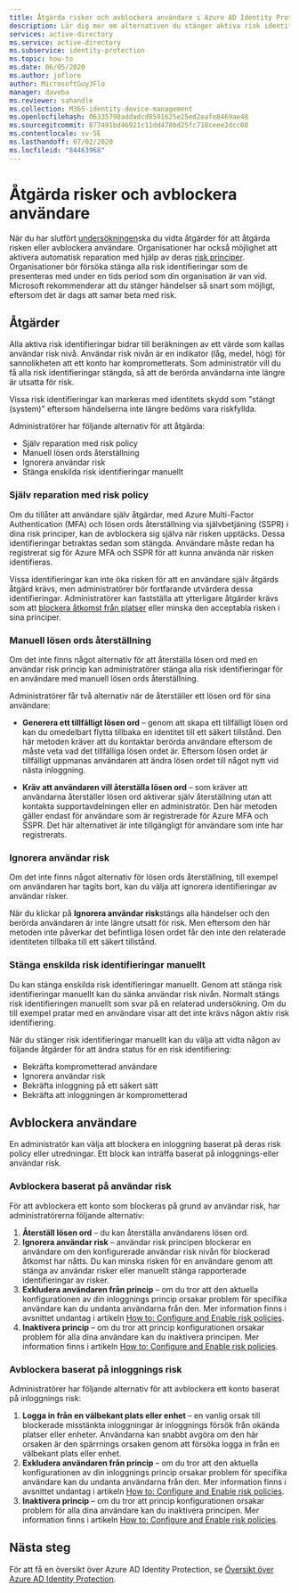 ```yaml
---
title: Åtgärda risker och avblockera användare i Azure AD Identity Protection
description: Lär dig mer om alternativen du stänger aktiva risk identifieringar.
services: active-directory
ms.service: active-directory
ms.subservice: identity-protection
ms.topic: how-to
ms.date: 06/05/2020
ms.author: joflore
author: MicrosoftGuyJFlo
manager: daveba
ms.reviewer: sahandle
ms.collection: M365-identity-device-management
ms.openlocfilehash: 06335798addadcd8591625e25ed2eafe8469ae48
ms.sourcegitcommit: 877491bd46921c11dd478bd25fc718ceee2dcc08
ms.contentlocale: sv-SE
ms.lasthandoff: 07/02/2020
ms.locfileid: "84463968"
---
```

# <a name="remediate-risks-and-unblock-users"></a>Åtgärda risker och avblockera användare

När du har slutfört [undersökningen](howto-identity-protection-investigate-risk.md)ska du vidta åtgärder för att åtgärda risken eller avblockera användare. Organisationer har också möjlighet att aktivera automatisk reparation med hjälp av deras [risk principer](howto-identity-protection-configure-risk-policies.md). Organisationer bör försöka stänga alla risk identifieringar som de presenteras med under en tids period som din organisation är van vid. Microsoft rekommenderar att du stänger händelser så snart som möjligt, eftersom det är dags att samar beta med risk.

## <a name="remediation"></a>Åtgärder

Alla aktiva risk identifieringar bidrar till beräkningen av ett värde som kallas användar risk nivå. Användar risk nivån är en indikator (låg, medel, hög) för sannolikheten att ett konto har komprometterats. Som administratör vill du få alla risk identifieringar stängda, så att de berörda användarna inte längre är utsatta för risk.

Vissa risk identifieringar kan markeras med identitets skydd som "stängt (system)" eftersom händelserna inte längre bedöms vara riskfyllda.

Administratörer har följande alternativ för att åtgärda:

- Själv reparation med risk policy
- Manuell lösen ords återställning
- Ignorera användar risk
- Stänga enskilda risk identifieringar manuellt

### <a name="self-remediation-with-risk-policy"></a>Själv reparation med risk policy

Om du tillåter att användare själv åtgärdar, med Azure Multi-Factor Authentication (MFA) och lösen ords återställning via självbetjäning (SSPR) i dina risk principer, kan de avblockera sig själva när risken upptäcks. Dessa identifieringar betraktas sedan som stängda. Användare måste redan ha registrerat sig för Azure MFA och SSPR för att kunna använda när risken identifieras.

Vissa identifieringar kan inte öka risken för att en användare själv åtgärds åtgärd krävs, men administratörer bör fortfarande utvärdera dessa identifieringar. Administratörer kan fastställa att ytterligare åtgärder krävs som att [blockera åtkomst från platser](../conditional-access/howto-conditional-access-policy-location.md) eller minska den acceptabla risken i sina principer.

### <a name="manual-password-reset"></a>Manuell lösen ords återställning

Om det inte finns något alternativ för att återställa lösen ord med en användar risk princip kan administratörer stänga alla risk identifieringar för en användare med manuell lösen ords återställning.

Administratörer får två alternativ när de återställer ett lösen ord för sina användare:

- **Generera ett tillfälligt lösen ord** – genom att skapa ett tillfälligt lösen ord kan du omedelbart flytta tillbaka en identitet till ett säkert tillstånd. Den här metoden kräver att du kontaktar berörda användare eftersom de måste veta vad det tillfälliga lösen ordet är. Eftersom lösen ordet är tillfälligt uppmanas användaren att ändra lösen ordet till något nytt vid nästa inloggning.

- **Kräv att användaren vill återställa lösen ord** – som kräver att användarna återställer lösen ord aktiverar själv återställning utan att kontakta supportavdelningen eller en administratör. Den här metoden gäller endast för användare som är registrerade för Azure MFA och SSPR. Det här alternativet är inte tillgängligt för användare som inte har registrerats.

### <a name="dismiss-user-risk"></a>Ignorera användar risk

Om det inte finns något alternativ för lösen ords återställning, till exempel om användaren har tagits bort, kan du välja att ignorera identifieringar av användar risker.

När du klickar på **Ignorera användar risk**stängs alla händelser och den berörda användaren är inte längre utsatt för risk. Men eftersom den här metoden inte påverkar det befintliga lösen ordet får den inte den relaterade identiteten tillbaka till ett säkert tillstånd. 

### <a name="close-individual-risk-detections-manually"></a>Stänga enskilda risk identifieringar manuellt

Du kan stänga enskilda risk identifieringar manuellt. Genom att stänga risk identifieringar manuellt kan du sänka användar risk nivån. Normalt stängs risk identifieringen manuellt som svar på en relaterad undersökning. Om du till exempel pratar med en användare visar att det inte krävs någon aktiv risk identifiering. 
 
När du stänger risk identifieringar manuellt kan du välja att vidta någon av följande åtgärder för att ändra status för en risk identifiering:

- Bekräfta komprometterad användare
- Ignorera användar risk
- Bekräfta inloggning på ett säkert sätt
- Bekräfta att inloggningen är komprometterad

## <a name="unblocking-users"></a>Avblockera användare

En administratör kan välja att blockera en inloggning baserat på deras risk policy eller utredningar. Ett block kan inträffa baserat på inloggnings-eller användar risk.

### <a name="unblocking-based-on-user-risk"></a>Avblockera baserat på användar risk

För att avblockera ett konto som blockeras på grund av användar risk, har administratörerna följande alternativ:

1. **Återställ lösen ord** – du kan återställa användarens lösen ord.
1. **Ignorera användar risk** – användar risk principen blockerar en användare om den konfigurerade användar risk nivån för blockerad åtkomst har nåtts. Du kan minska risken för en användare genom att stänga av användar risker eller manuellt stänga rapporterade identifieringar av risker.
1. **Exkludera användaren från princip** – om du tror att den aktuella konfigurationen av din inloggnings princip orsakar problem för specifika användare kan du undanta användarna från den. Mer information finns i avsnittet undantag i artikeln [How to: Configure and Enable risk policies](howto-identity-protection-configure-risk-policies.md#exclusions).
1. **Inaktivera princip** – om du tror att princip konfigurationen orsakar problem för alla dina användare kan du inaktivera principen. Mer information finns i artikeln [How to: Configure and Enable risk policies](howto-identity-protection-configure-risk-policies.md).

### <a name="unblocking-based-on-sign-in-risk"></a>Avblockera baserat på inloggnings risk

Administratörer har följande alternativ för att avblockera ett konto baserat på inloggnings risk:

1. **Logga in från en välbekant plats eller enhet** – en vanlig orsak till blockerade misstänkta inloggningar är inloggnings försök från okända platser eller enheter. Användarna kan snabbt avgöra om den här orsaken är den spärrnings orsaken genom att försöka logga in från en välbekant plats eller enhet.
1. **Exkludera användaren från princip** – om du tror att den aktuella konfigurationen av din inloggnings princip orsakar problem för specifika användare kan du undanta användarna från den. Mer information finns i avsnittet undantag i artikeln [How to: Configure and Enable risk policies](howto-identity-protection-configure-risk-policies.md#exclusions).
1. **Inaktivera princip** – om du tror att princip konfigurationen orsakar problem för alla dina användare kan du inaktivera principen. Mer information finns i artikeln [How to: Configure and Enable risk policies](howto-identity-protection-configure-risk-policies.md).

## <a name="next-steps"></a>Nästa steg

För att få en översikt över Azure AD Identity Protection, se [Översikt över Azure AD Identity Protection](overview-identity-protection.md).
